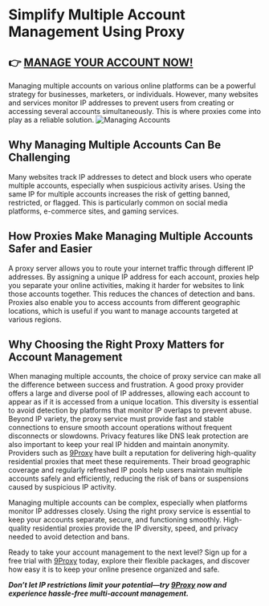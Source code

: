 # Simplify Multiple Account Management Using Proxy

## 👉 [MANAGE YOUR ACCOUNT NOW!](https://9proxy.com/?utm_source=Web2.0&utm_medium=Github&utm_id=james2k4)

Managing multiple accounts on various online platforms can be a powerful strategy for businesses, marketers, or individuals. However, many websites and services monitor IP addresses to prevent users from creating or accessing several accounts simultaneously. This is where proxies come into play as a reliable solution.
![Managing Accounts](https://media.wcnc.com/assets/WCNC/images/5d74175a-fcbb-478f-9890-e3165704fc22/5d74175a-fcbb-478f-9890-e3165704fc22_1920x1080.jpeg)

## Why Managing Multiple Accounts Can Be Challenging  
Many websites track IP addresses to detect and block users who operate multiple accounts, especially when suspicious activity arises. Using the same IP for multiple accounts increases the risk of getting banned, restricted, or flagged. This is particularly common on social media platforms, e-commerce sites, and gaming services.  

## How Proxies Make Managing Multiple Accounts Safer and Easier  
A proxy server allows you to route your internet traffic through different IP addresses. By assigning a unique IP address for each account, proxies help you separate your online activities, making it harder for websites to link those accounts together. This reduces the chances of detection and bans.  
Proxies also enable you to access accounts from different geographic locations, which is useful if you want to manage accounts targeted at various regions.

## Why Choosing the Right Proxy Matters for Account Management  
When managing multiple accounts, the choice of proxy service can make all the difference between success and frustration. A good proxy provider offers a large and diverse pool of IP addresses, allowing each account to appear as if it is accessed from a unique location. This diversity is essential to avoid detection by platforms that monitor IP overlaps to prevent abuse.  
Beyond IP variety, the proxy service must provide fast and stable connections to ensure smooth account operations without frequent disconnects or slowdowns. Privacy features like DNS leak protection are also important to keep your real IP hidden and maintain anonymity.  
Providers such as [9Proxy](https://9proxy.com/?utm_source=Web2.0&utm_medium=Github&utm_id=james2k4) have built a reputation for delivering high-quality residential proxies that meet these requirements. Their broad geographic coverage and regularly refreshed IP pools help users maintain multiple accounts safely and efficiently, reducing the risk of bans or suspensions caused by suspicious IP activity.

Managing multiple accounts can be complex, especially when platforms monitor IP addresses closely. Using the right proxy service is essential to keep your accounts separate, secure, and functioning smoothly. High-quality residential proxies provide the IP diversity, speed, and privacy needed to avoid detection and bans.

Ready to take your account management to the next level? Sign up for a free trial with [9Proxy](https://9proxy.com/?utm_source=Web2.0&utm_medium=Github&utm_id=james2k4) today, explore their flexible packages, and discover how easy it is to keep your online presence organized and safe.

***Don’t let IP restrictions limit your potential—try [9Proxy](https://9proxy.com/pricing?utm_source=Web2.0&utm_medium=Github&utm_id=james2k4) now and experience hassle-free multi-account management.*** 
